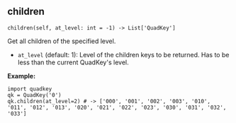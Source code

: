 ## children
`children(self, at_level: int = -1) -> List['QuadKey']`

Get all children of the specified level. 

* `at_level` (default: 1): Level of the children keys to be returned. Has to be less than the current QuadKey's level.

**Example:**
```
import quadkey
qk = QuadKey('0')
qk.children(at_level=2) # -> ['000', '001', '002', '003', '010', '011', '012', '013', '020', '021', '022', '023', '030', '031', '032', '033']
```
